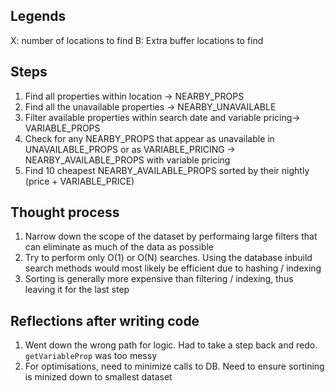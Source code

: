 ## Legends
X: number of locations to find
B: Extra buffer locations to find

## Steps
1) Find all properties within location -> NEARBY_PROPS
2) Find all the unavailable properties -> NEARBY_UNAVAILABLE
3) Filter available properties within search date and variable pricing-> VARIABLE_PROPS 
4) Check for any NEARBY_PROPS that appear as unavailable in UNAVAILABLE_PROPS or as VARIABLE_PRICING -> NEARBY_AVAILABLE_PROPS with variable pricing
5) Find 10 cheapest NEARBY_AVAILABLE_PROPS sorted by their nightly (price + VARIABLE_PRICE)

## Thought process
1) Narrow down the scope of the dataset by performaing large filters that can eliminate as much of the data as possible
2) Try to perform only O(1) or O(N) searches. Using the database inbuild search methods would most likely be efficient due to hashing / indexing
3) Sorting is generally more expensive than filtering / indexing, thus leaving it for the last step


## Reflections after writing code
1) Went down the wrong path for logic. Had to take a step back and redo. `getVariableProp` was too messy
2) For optimisations, need to minimize calls to DB. Need to ensure sortining is minized down to smallest dataset

